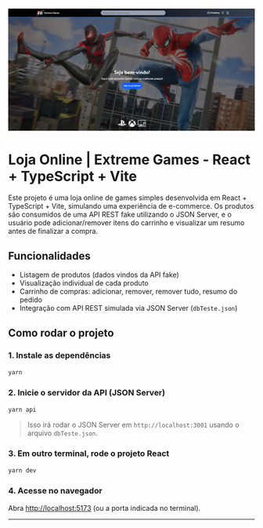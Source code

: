 ![alt text](image.png)

# Loja Online | Extreme Games - React + TypeScript + Vite

Este projeto é uma loja online de games simples desenvolvida em React + TypeScript + Vite, simulando uma experiência de e-commerce. Os produtos são consumidos de uma API REST fake utilizando o JSON Server, e o usuário pode adicionar/remover itens do carrinho e visualizar um resumo antes de finalizar a compra.

## Funcionalidades

- Listagem de produtos (dados vindos da API fake)
- Visualização individual de cada produto
- Carrinho de compras: adicionar, remover, remover tudo, resumo do pedido
- Integração com API REST simulada via JSON Server (`dbTeste.json`)

## Como rodar o projeto

### 1. Instale as dependências

```bash
yarn
```

### 2. Inicie o servidor da API (JSON Server)

```bash
yarn api
```

> Isso irá rodar o JSON Server em `http://localhost:3001` usando o arquivo `dbTeste.json`.

### 3. Em outro terminal, rode o projeto React

```bash
yarn dev
```

### 4. Acesse no navegador

Abra [http://localhost:5173](http://localhost:5173) (ou a porta indicada no terminal).

---
